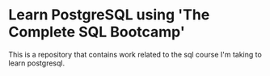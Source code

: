# Learn PostgreSQL using 'The Complete SQL Bootcamp'

This is a repository that contains work related to the sql course I'm
taking to learn postgresql.
